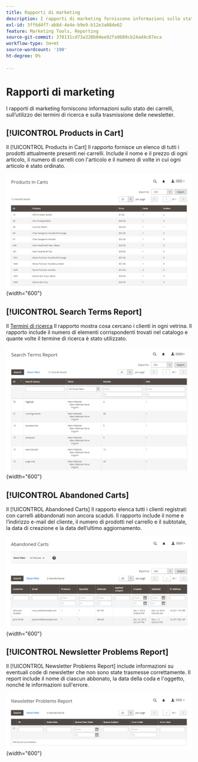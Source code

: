 ```yaml
---
title: Rapporti di marketing
description: I rapporti di marketing forniscono informazioni sullo stato dei carrelli, sull’utilizzo dei termini di ricerca e sulla trasmissione delle newsletter.
exl-id: 3ff6d4f7-ab8d-4e4e-b9e9-b12e3a08de62
feature: Marketing Tools, Reporting
source-git-commit: 370131cd73a320b04ee92fa9609cb24ad4c07eca
workflow-type: tm+mt
source-wordcount: '198'
ht-degree: 0%

---
```


# Rapporti di marketing

I rapporti di marketing forniscono informazioni sullo stato dei carrelli, sull’utilizzo dei termini di ricerca e sulla trasmissione delle newsletter.

## [!UICONTROL Products in Cart]

Il [!UICONTROL Products in Cart] Il rapporto fornisce un elenco di tutti i prodotti attualmente presenti nei carrelli. Include il nome e il prezzo di ogni articolo, il numero di carrelli con l&#39;articolo e il numero di volte in cui ogni articolo è stato ordinato.

![Rapporto Prodotti nel carrello](./assets/products-in-cart.png){width="600"}

## [!UICONTROL Search Terms Report]

Il [Termini di ricerca](../catalog/search-terms.md#search-terms-report) Il rapporto mostra cosa cercano i clienti in ogni vetrina. Il rapporto include il numero di elementi corrispondenti trovati nel catalogo e quante volte il termine di ricerca è stato utilizzato.

![Rapporto termini di ricerca](./assets/search-terms.png){width="600"}

## [!UICONTROL Abandoned Carts]

Il [!UICONTROL Abandoned Carts] Il rapporto elenca tutti i clienti registrati con carrelli abbandonati non ancora scaduti. Il rapporto include il nome e l’indirizzo e-mail del cliente, il numero di prodotti nel carrello e il subtotale, la data di creazione e la data dell’ultimo aggiornamento.

![Rapporto Carrelli abbandonati](./assets/abandoned-carts.png){width="600"}

## [!UICONTROL Newsletter Problems Report]

Il [!UICONTROL Newsletter Problems Report] include informazioni su eventuali code di newsletter che non sono state trasmesse correttamente. Il report include il nome di ciascun abbonato, la data della coda e l&#39;oggetto, nonché le informazioni sull&#39;errore.

![Rapporto Problemi newsletter](./assets/newsletter-problems.png){width="600"}
